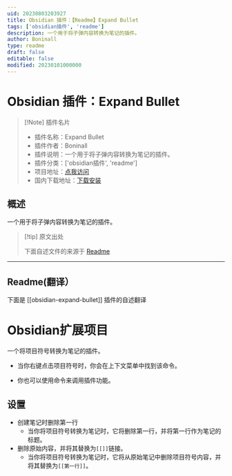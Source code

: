 ```yaml
---
uid: 20230803203927
title: Obsidian 插件：【Readme】Expand Bullet
tags: ['obsidian插件', 'readme']
description: 一个用于将子弹内容转换为笔记的插件。
author: Boninall
type: readme
draft: false
editable: false
modified: 20230101000000
---
```


# Obsidian 插件：Expand Bullet

> [!Note] 插件名片
> - 插件名称：Expand Bullet
> - 插件作者：Boninall
> - 插件说明：一个用于将子弹内容转换为笔记的插件。
> - 插件分类：['obsidian插件', 'readme']
> - 项目地址：[点我访问](https://github.com/Quorafind/Obsidian-Expand-Bullet)
> - 国内下载地址：[下载安装](https://pkmer.cn/products/plugin/pluginMarket/?obsidian-expand-bullet)

## 概述

一个用于将子弹内容转换为笔记的插件。



> [!tip] 原文出处
> 
>下面自述文件的来源于 [Readme](https://ghproxy.net/https://raw.githubusercontent.com/Quorafind/Obsidian-Expand-Bullet/master/README.md)
> 

---

## Readme(翻译）

下面是 [[obsidian-expand-bullet]] 插件的自述翻译


# Obsidian扩展项目

一个将项目符号转换为笔记的插件。

- 当你右键点击项目符号时，你会在上下文菜单中找到该命令。

- 你也可以使用命令来调用插件功能。

## 设置

- 创建笔记时删除第一行
  - 当你将项目符号转换为笔记时，它将删除第一行，并将第一行作为笔记的标题。
- 删除原始内容，并将其替换为`[[]]`链接。
  - 当你将项目符号转换为笔记时，它将从原始笔记中删除项目符号内容，并将其替换为`[[第一行]]`。



